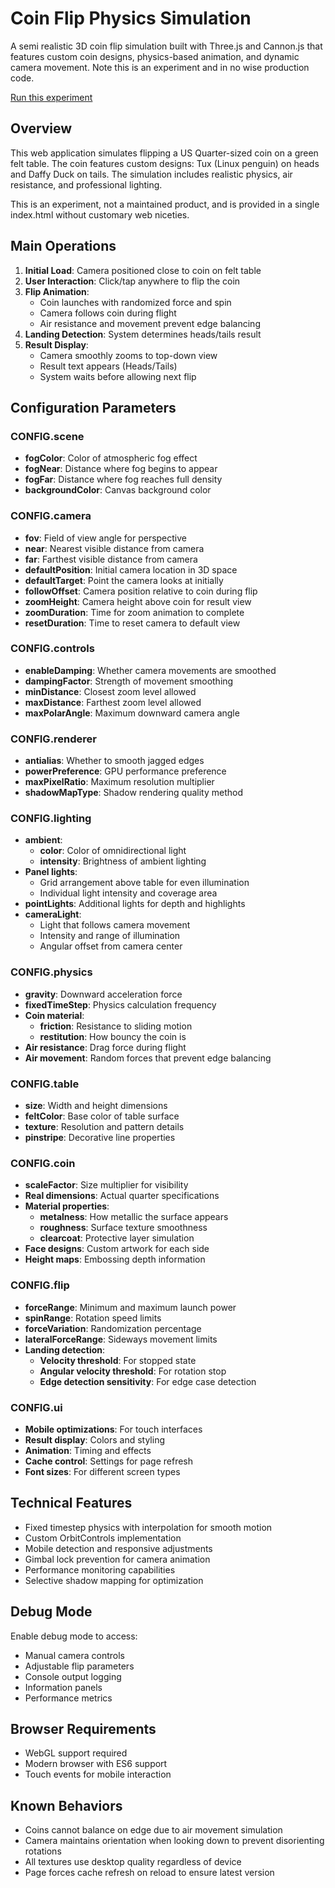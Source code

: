 # Coin Flip Physics Simulation

A semi realistic 3D coin flip simulation built with Three.js and Cannon.js that features custom coin designs, physics-based animation, and dynamic camera movement.  Note this is an experiment and in no wise production code.

[Run this experiment](https://jessicalh.github.io/lifechoices/)

## Overview

This web application simulates flipping a US Quarter-sized coin on a green felt table. The coin features custom designs: Tux (Linux penguin) on heads and Daffy Duck on tails. The simulation includes realistic physics, air resistance, and professional lighting.

This is an experiment, not a maintained product, and is provided in a single index.html without customary web niceties.

## Main Operations

1. **Initial Load**: Camera positioned close to coin on felt table
2. **User Interaction**: Click/tap anywhere to flip the coin
3. **Flip Animation**:
   - Coin launches with randomized force and spin
   - Camera follows coin during flight
   - Air resistance and movement prevent edge balancing
4. **Landing Detection**: System determines heads/tails result
5. **Result Display**:
   - Camera smoothly zooms to top-down view
   - Result text appears (Heads/Tails)
   - System waits before allowing next flip

## Configuration Parameters

### CONFIG.scene
- **fogColor**: Color of atmospheric fog effect
- **fogNear**: Distance where fog begins to appear
- **fogFar**: Distance where fog reaches full density
- **backgroundColor**: Canvas background color

### CONFIG.camera
- **fov**: Field of view angle for perspective
- **near**: Nearest visible distance from camera
- **far**: Farthest visible distance from camera
- **defaultPosition**: Initial camera location in 3D space
- **defaultTarget**: Point the camera looks at initially
- **followOffset**: Camera position relative to coin during flip
- **zoomHeight**: Camera height above coin for result view
- **zoomDuration**: Time for zoom animation to complete
- **resetDuration**: Time to reset camera to default view

### CONFIG.controls
- **enableDamping**: Whether camera movements are smoothed
- **dampingFactor**: Strength of movement smoothing
- **minDistance**: Closest zoom level allowed
- **maxDistance**: Farthest zoom level allowed
- **maxPolarAngle**: Maximum downward camera angle

### CONFIG.renderer
- **antialias**: Whether to smooth jagged edges
- **powerPreference**: GPU performance preference
- **maxPixelRatio**: Maximum resolution multiplier
- **shadowMapType**: Shadow rendering quality method

### CONFIG.lighting
- **ambient**:
  - **color**: Color of omnidirectional light
  - **intensity**: Brightness of ambient lighting
- **Panel lights**:
  - Grid arrangement above table for even illumination
  - Individual light intensity and coverage area
- **pointLights**: Additional lights for depth and highlights
- **cameraLight**:
  - Light that follows camera movement
  - Intensity and range of illumination
  - Angular offset from camera center

### CONFIG.physics
- **gravity**: Downward acceleration force
- **fixedTimeStep**: Physics calculation frequency
- **Coin material**:
  - **friction**: Resistance to sliding motion
  - **restitution**: How bouncy the coin is
- **Air resistance**: Drag force during flight
- **Air movement**: Random forces that prevent edge balancing

### CONFIG.table
- **size**: Width and height dimensions
- **feltColor**: Base color of table surface
- **texture**: Resolution and pattern details
- **pinstripe**: Decorative line properties

### CONFIG.coin
- **scaleFactor**: Size multiplier for visibility
- **Real dimensions**: Actual quarter specifications
- **Material properties**:
  - **metalness**: How metallic the surface appears
  - **roughness**: Surface texture smoothness
  - **clearcoat**: Protective layer simulation
- **Face designs**: Custom artwork for each side
- **Height maps**: Embossing depth information

### CONFIG.flip
- **forceRange**: Minimum and maximum launch power
- **spinRange**: Rotation speed limits
- **forceVariation**: Randomization percentage
- **lateralForceRange**: Sideways movement limits
- **Landing detection**:
  - **Velocity threshold**: For stopped state
  - **Angular velocity threshold**: For rotation stop
  - **Edge detection sensitivity**: For edge case detection

### CONFIG.ui
- **Mobile optimizations**: For touch interfaces
- **Result display**: Colors and styling
- **Animation**: Timing and effects
- **Cache control**: Settings for page refresh
- **Font sizes**: For different screen types

## Technical Features

- Fixed timestep physics with interpolation for smooth motion
- Custom OrbitControls implementation
- Mobile detection and responsive adjustments
- Gimbal lock prevention for camera animation
- Performance monitoring capabilities
- Selective shadow mapping for optimization

## Debug Mode

Enable debug mode to access:
- Manual camera controls
- Adjustable flip parameters
- Console output logging
- Information panels
- Performance metrics

## Browser Requirements

- WebGL support required
- Modern browser with ES6 support
- Touch events for mobile interaction

## Known Behaviors

- Coins cannot balance on edge due to air movement simulation
- Camera maintains orientation when looking down to prevent disorienting rotations
- All textures use desktop quality regardless of device
- Page forces cache refresh on reload to ensure latest version
